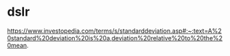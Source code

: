 # dslr
https://www.investopedia.com/terms/s/standarddeviation.asp#:~:text=A%20standard%20deviation%20is%20a,deviation%20relative%20to%20the%20mean.